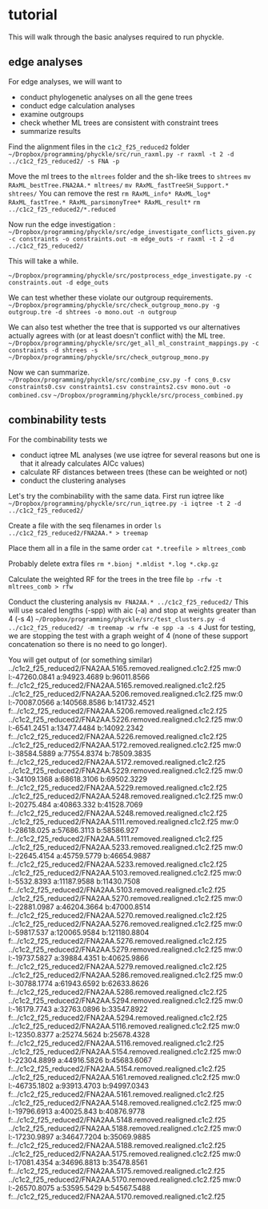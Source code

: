 # tutorial

This will walk through the basic analyses required to run phyckle. 

## edge analyses

For edge analyses, we will want to 

- conduct phylogenetic analyses on all the gene trees
- conduct edge calculation analyses
- examine outgroups
- check whether ML trees are consistent with constraint trees
- summarize results

Find the alignment files in the `c1c2_f25_reduced2` folder
`~/Dropbox/programming/phyckle/src/run_raxml.py -r raxml -t 2 -d ../c1c2_f25_reduced2/ -s FNA -p`

Move the ml trees to the `mltrees` folder and the sh-like trees to `shtrees`
`mv RAxML_bestTree.FNA2AA.* mltrees/`
`mv RAxML_fastTreeSH_Support.* shtrees/`
You can remove the rest
`rm RAxML_info* RAxML_log* RAxML_fastTree.* RAxML_parsimonyTree* RAxML_result*`
`rm ../c1c2_f25_reduced2/*.reduced`

Now run the edge investigation :
`~/Dropbox/programming/phyckle/src/edge_investigate_conflicts_given.py -c constraints -o constraints.out -m edge_outs -r raxml -t 2 -d ../c1c2_f25_reduced2/`

This will take a while. 

`~/Dropbox/programming/phyckle/src/postprocess_edge_investigate.py -c constraints.out -d edge_outs`

We can test whether these violate our outgroup requirements. 
`~/Dropbox/programming/phyckle/src/check_outgroup_mono.py -g outgroup.tre -d shtrees -o mono.out -n outgroup`

We can also test whether the tree that is supported vs our alternatives actually agrees with (or at least doesn't conflict with) the ML tree.
`~/Dropbox/programming/phyckle/src/get_all_ml_constraint_mappings.py -c constraints -d shtrees -s ~/Dropbox/programming/phyckle/src/check_outgroup_mono.py`

Now we can summarize.
`~/Dropbox/programming/phyckle/src/combine_csv.py -f cons_0.csv constraints0.csv constraints1.csv constraints2.csv mono.out -o combined.csv`
`~/Dropbox/programming/phyckle/src/process_combined.py`

## combinability tests

For the combinability tests we

- conduct iqtree ML analyses (we use iqtree for several reasons but one is that it already calculates AICc values)
- calculate RF distances between trees (these can be weighted or not)
- conduct the clustering analyses

Let's try the combinability with the same data. First run iqtree like
`~/Dropbox/programming/phyckle/src/run_iqtree.py -i iqtree -t 2 -d ../c1c2_f25_reduced2/`

Create a file with the seq filenames in order
`ls ../c1c2_f25_reduced2/FNA2AA.* > treemap` 

Place them all in a file in the same order
`cat *.treefile > mltrees_comb`

Probably delete extra files
`rm *.bionj *.mldist *.log *.ckp.gz`

Calculate the weighted RF for the trees in the tree file
`bp -rfw -t mltrees_comb > rfw`

Conduct the clustering analysis 
`mv FNA2AA.* ../c1c2_f25_reduced2/`
This will use scaled lengths (-spp) with aic (-a) and stop at weights greater than 4 (-s 4)
`~/Dropbox/programming/phyckle/src/test_clusters.py -d ../c1c2_f25_reduced2/ -m treemap -w rfw -e spp -a -s 4`
Just for testing, we are stopping the test with a graph weight of 4 (none of these support concatenation so there is no need to go longer).

You will get output of (or something similar)
../c1c2_f25_reduced2/FNA2AA.5165.removed.realigned.c1c2.f25 mw:0 l:-47260.0841 a:94923.4689 b:96011.8566 f:../c1c2_f25_reduced2/FNA2AA.5165.removed.realigned.c1c2.f25
../c1c2_f25_reduced2/FNA2AA.5206.removed.realigned.c1c2.f25 mw:0 l:-70087.0566 a:140568.8586 b:141732.4521 f:../c1c2_f25_reduced2/FNA2AA.5206.removed.realigned.c1c2.f25
../c1c2_f25_reduced2/FNA2AA.5226.removed.realigned.c1c2.f25 mw:0 l:-6541.2451 a:13477.4484 b:14092.2342 f:../c1c2_f25_reduced2/FNA2AA.5226.removed.realigned.c1c2.f25
../c1c2_f25_reduced2/FNA2AA.5172.removed.realigned.c1c2.f25 mw:0 l:-38584.5889 a:77554.8374 b:78509.3835 f:../c1c2_f25_reduced2/FNA2AA.5172.removed.realigned.c1c2.f25
../c1c2_f25_reduced2/FNA2AA.5229.removed.realigned.c1c2.f25 mw:0 l:-34109.1368 a:68618.3106 b:69502.3229 f:../c1c2_f25_reduced2/FNA2AA.5229.removed.realigned.c1c2.f25
../c1c2_f25_reduced2/FNA2AA.5248.removed.realigned.c1c2.f25 mw:0 l:-20275.484 a:40863.332 b:41528.7069 f:../c1c2_f25_reduced2/FNA2AA.5248.removed.realigned.c1c2.f25
../c1c2_f25_reduced2/FNA2AA.5111.removed.realigned.c1c2.f25 mw:0 l:-28618.025 a:57686.3113 b:58586.927 f:../c1c2_f25_reduced2/FNA2AA.5111.removed.realigned.c1c2.f25
../c1c2_f25_reduced2/FNA2AA.5233.removed.realigned.c1c2.f25 mw:0 l:-22645.4154 a:45759.5779 b:46654.9887 f:../c1c2_f25_reduced2/FNA2AA.5233.removed.realigned.c1c2.f25
../c1c2_f25_reduced2/FNA2AA.5103.removed.realigned.c1c2.f25 mw:0 l:-5532.8393 a:11187.9588 b:11430.7508 f:../c1c2_f25_reduced2/FNA2AA.5103.removed.realigned.c1c2.f25
../c1c2_f25_reduced2/FNA2AA.5270.removed.realigned.c1c2.f25 mw:0 l:-22881.0987 a:46204.3664 b:47000.8514 f:../c1c2_f25_reduced2/FNA2AA.5270.removed.realigned.c1c2.f25
../c1c2_f25_reduced2/FNA2AA.5276.removed.realigned.c1c2.f25 mw:0 l:-59817.537 a:120065.9584 b:121180.8804 f:../c1c2_f25_reduced2/FNA2AA.5276.removed.realigned.c1c2.f25
../c1c2_f25_reduced2/FNA2AA.5279.removed.realigned.c1c2.f25 mw:0 l:-19737.5827 a:39884.4351 b:40625.9866 f:../c1c2_f25_reduced2/FNA2AA.5279.removed.realigned.c1c2.f25
../c1c2_f25_reduced2/FNA2AA.5286.removed.realigned.c1c2.f25 mw:0 l:-30788.1774 a:61943.6592 b:62633.8626 f:../c1c2_f25_reduced2/FNA2AA.5286.removed.realigned.c1c2.f25
../c1c2_f25_reduced2/FNA2AA.5294.removed.realigned.c1c2.f25 mw:0 l:-16179.7743 a:32763.0896 b:33547.8922 f:../c1c2_f25_reduced2/FNA2AA.5294.removed.realigned.c1c2.f25
../c1c2_f25_reduced2/FNA2AA.5116.removed.realigned.c1c2.f25 mw:0 l:-12350.8377 a:25274.5624 b:25678.4328 f:../c1c2_f25_reduced2/FNA2AA.5116.removed.realigned.c1c2.f25
../c1c2_f25_reduced2/FNA2AA.5154.removed.realigned.c1c2.f25 mw:0 l:-22304.8899 a:44916.5826 b:45683.6067 f:../c1c2_f25_reduced2/FNA2AA.5154.removed.realigned.c1c2.f25
../c1c2_f25_reduced2/FNA2AA.5161.removed.realigned.c1c2.f25 mw:0 l:-46735.1802 a:93913.4703 b:94997.0343 f:../c1c2_f25_reduced2/FNA2AA.5161.removed.realigned.c1c2.f25
../c1c2_f25_reduced2/FNA2AA.5148.removed.realigned.c1c2.f25 mw:0 l:-19796.6913 a:40025.843 b:40876.9778 f:../c1c2_f25_reduced2/FNA2AA.5148.removed.realigned.c1c2.f25
../c1c2_f25_reduced2/FNA2AA.5188.removed.realigned.c1c2.f25 mw:0 l:-17230.9897 a:34647.7204 b:35069.9885 f:../c1c2_f25_reduced2/FNA2AA.5188.removed.realigned.c1c2.f25
../c1c2_f25_reduced2/FNA2AA.5175.removed.realigned.c1c2.f25 mw:0 l:-17081.4354 a:34696.8813 b:35478.8561 f:../c1c2_f25_reduced2/FNA2AA.5175.removed.realigned.c1c2.f25
../c1c2_f25_reduced2/FNA2AA.5170.removed.realigned.c1c2.f25 mw:0 l:-26570.8075 a:53595.5429 b:54567.5488 f:../c1c2_f25_reduced2/FNA2AA.5170.removed.realigned.c1c2.f25
